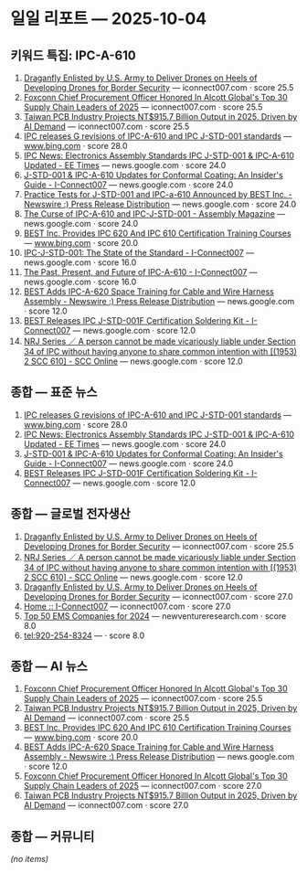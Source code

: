 # 일일 리포트 — 2025-10-04

## 키워드 특집: IPC-A-610

1. [Draganfly Enlisted by U.S. Army to Deliver Drones on Heels of Developing Drones for Border Security](https://iconnect007.com/article/147163/draganfly-enlisted-by-us-army-to-deliver-drones-on-heels-of-developing-drones-for-border-security/147160/milaero) — iconnect007.com · score 25.5
2. [Foxconn Chief Procurement Officer Honored In Alcott Global's Top 30 Supply Chain Leaders of 2025](https://iconnect007.com/article/147159/foxconn-chief-procurement-officer-honored-in-alcott-globals-top-30-supply-chain-leaders-of-2025/147156/smt) — iconnect007.com · score 25.5
3. [Taiwan PCB Industry Projects NT$915.7 Billion Output in 2025, Driven by AI Demand](https://iconnect007.com/article/147168/taiwan-pcb-industry-projects-nt9157-billion-output-in-2025-driven-by-ai-demand/147165/pcb) — iconnect007.com · score 25.5
4. [IPC releases G revisions of IPC-A-610 and IPC J-STD-001 standards](http://www.bing.com/news/apiclick.aspx?ref=FexRss&aid=&tid=68e12495128248858ce570d0b26dd34f&url=https%3a%2f%2fwww.electronicdesign.com%2fhome%2farticle%2f21207880%2fipc-releases-g-revisions-of-ipc-a-610-and-ipc-j-std-001-standards&c=904817369537601988&mkt=ko-kr) — www.bing.com · score 28.0
5. [IPC News: Electronics Assembly Standards IPC J-STD-001 & IPC-A-610 Updated - EE Times](https://news.google.com/rss/articles/CBMinAFBVV95cUxQTmJCUUV0MTloTUI4LUpfUTBaWWRudHlmbWZ0S3ZMcGswOHNZbzNSMDNKb21KcUNTX2IxODhsTGlLNTNUcVpuVnVoS2FmZVpRNUlmOGFGVzBjZlhBS0FxY2NERUhsbGVhbGhBNXhuVU9ZUGNXTFRKYXJ4cDllaW5tZlVwTGhCSDE4OXQ3Znoxay11Tmw2RThlbGdhajk?oc=5) — news.google.com · score 24.0
6. [J-STD-001 & IPC-A-610 Updates for Conformal Coating: An Insider's Guide - I-Connect007](https://news.google.com/rss/articles/CBMitAFBVV95cUxORktKNGlPUHlaWnJpRm1jclBCSXVnY2dvS3hsc0dVN3VaRFBzaVBXTVp1ZmlyeTZXaXV5UndqRllVWVh5cTNORFBoRUozU3V5aWJSeVNaTTdXQ0p2LTZEazctZkplTEZOWlljdVlJV1R5ZkpYcmxzSjF1c3NCMEpfMmp1dEhJQnBaQ1pPV0tZa2ZFaTRlT25tdUc3MllDUHpiRFJBbUQtY015TlFydGxxZHEzeHI?oc=5) — news.google.com · score 24.0
7. [Practice Tests for J-STD-001 and IPC-a-610 Announced by BEST Inc. - Newswire :) Press Release Distribution](https://news.google.com/rss/articles/CBMipgFBVV95cUxNSDF6MkFLNFVTUDFETnVTVU9reXc3VUlDWjl6OGdZZm5MMVNEc2tHRkpvM0VjZGdNMTdnald3LW1VWEZhczB1ZFk4MjIteVEwa0hMOURkOHJrSnV1eEdQRUFKNEtDaHU2SF9VVnFuMHozb2E3Vmg1MTlGUlkwMnItQXZXVlVCWjZSd01nZmZRRGdMb195ajl1UkpTdWJ5MGI1dXBkRktR?oc=5) — news.google.com · score 24.0
8. [The Curse of IPC-A-610 and IPC-J-STD-001 - Assembly Magazine](https://news.google.com/rss/articles/CBMipAFBVV95cUxQQVFsejFkQjlSSU5ta1NyZVh0dXAwWVd3dUVKYml4RlVfYnUyb0M4NTh3M0FYcm1rMjNFT1pWMFRxU0hhNFNZNkk0WWRyRkJlaTJEcHFwUV8yWGgxRUFOQ1NUdnZEelA4dHo1eGJxNGhvbThKNWE1ckI5aUpCYTBVcV9zanBoU1V0a3hNcmxRZU9HUFprVnFQTUhibGNwemJWS0F1QQ?oc=5) — news.google.com · score 24.0
9. [BEST Inc. Provides IPC 620 And IPC 610 Certification Training Courses](http://www.bing.com/news/apiclick.aspx?ref=FexRss&aid=&tid=68e12495128248858ce570d0b26dd34f&url=https%3a%2f%2fmenafn.com%2f1105180000%2fBEST-Inc-Provides-IPC-620-And-IPC-610-Certification-Training-Courses&c=6087714557776942070&mkt=ko-kr) — www.bing.com · score 20.0
10. [IPC-J-STD-001: The State of the Standard - I-Connect007](https://news.google.com/rss/articles/CBMijwFBVV95cUxQSHFOWnpQY21tVEthUUcyWXdNOVdNaGd4STMzTXM2VG81M0JBQmhsVE81SlBWWTJHTXVxcEd1U1ZEbVBBa2c2U0hBVWxwSHRhMnNCMzk3UTczNWRJdmRRckhLbWFaOURndHI3Z25PaWhZX0huQ1RrdU56eVRjUFJhWjZoVmJkSjl5NElFT0VGaw?oc=5) — news.google.com · score 16.0
11. [The Past, Present, and Future of IPC-A-610 - I-Connect007](https://news.google.com/rss/articles/CBMipgFBVV95cUxQVDRKOXRveFNqM2JIVGFwNUNWb01EeWJZU2RUamVmSDFIVXhtYUs0eEdaT0ZMcjBYOVJKODdrTjhsaVZPSlphV1ZyQllDWnU4SDlTbzB4Rlhic3hWSDdDMXo0M04xRkJjc3FfbVhJeURyS0VSMDdDYUZFQjdueXk5YWdJalBTTS0tTG5tYmVQOTBCWG91bmRjdEVPVjM0U0dKV2QtY1VR?oc=5) — news.google.com · score 16.0
12. [BEST Adds IPC-A-620 Space Training for Cable and Wire Harness Assembly - Newswire :) Press Release Distribution](https://news.google.com/rss/articles/CBMirgFBVV95cUxQRndnRk52RmxsSnU0ek1EbWItS3VVQ0ZCLUs4eEVNdHdmOTRhNE5qSW95VDNIQXdGOVdtcnFHNlNWUWF0OTZxdmVnUnRReTVPb1EtU2p4SmJWN1IwQURyam1aci1HVzFEZHBDNjZIS0Y5RE9qZ0UzSHVkWkxYX2FYOGpJWnk1eWZYRm9YTlFaeWt2ZzZLTFVESllkazJ1dm9US1NzeFBIM0lKNklGOEE?oc=5) — news.google.com · score 12.0
13. [BEST Releases IPC J-STD-001F Certification Soldering Kit - I-Connect007](https://news.google.com/rss/articles/CBMipAFBVV95cUxPdThXblpLZk9EbGlvUnRETldoQzJYZlltZ21ya1pOSGd5WUwwckw1S3BnQ3RUTUZWdVg1M3NfRjQwcV9CdnNqZjBreHlHT1M2WWZMMTNZSVRkZm9KWGZTVjhkbjN4SXkwYlNTTnp1bTQxbzRvSThINVRjN1ItQnBvbmx1M1R3UE1hNm9PSFdaN2Z0eTBRYlVZR2txQ0pxaTJXazRHbA?oc=5) — news.google.com · score 12.0
14. [NRJ Series ／ A person cannot be made vicariously liable under Section 34 of IPC without having anyone to share common intention with [(1953) 2 SCC 610] - SCC Online](https://news.google.com/rss/articles/CBMi5wFBVV95cUxNMF9UYkRVdWF2ZEVsUnJfc2dGajZseUNvUVl5TDVCNVJrZTktMncyQmNzZ1JQbzFHS3lOLThtNlE5ZjdocHZiTEpGNi05Nzl0NlRaMW5XQ2VLbU1FMTJwTTBoRHYzWjlxRGxQUVBvNXR0bFhFOFNoV0xHZ1hpVkZBWkFPNHlDZi00ZWlReTRrbHB6UjhwekFMTmRDT0pkMkNISEszWGxWME9hMERfVTR3TDR4Umg2X3dVdHpPNGFmd0NLWEo0TUtxd3pjR2VZa1Bqc0pKZzRfelVVNndncVFOLTIyWm5Gb1U?oc=5) — news.google.com · score 12.0

## 종합 — 표준 뉴스

1. [IPC releases G revisions of IPC-A-610 and IPC J-STD-001 standards](http://www.bing.com/news/apiclick.aspx?ref=FexRss&aid=&tid=68e12495128248858ce570d0b26dd34f&url=https%3a%2f%2fwww.electronicdesign.com%2fhome%2farticle%2f21207880%2fipc-releases-g-revisions-of-ipc-a-610-and-ipc-j-std-001-standards&c=904817369537601988&mkt=ko-kr) — www.bing.com · score 28.0
2. [IPC News: Electronics Assembly Standards IPC J-STD-001 & IPC-A-610 Updated - EE Times](https://news.google.com/rss/articles/CBMinAFBVV95cUxQTmJCUUV0MTloTUI4LUpfUTBaWWRudHlmbWZ0S3ZMcGswOHNZbzNSMDNKb21KcUNTX2IxODhsTGlLNTNUcVpuVnVoS2FmZVpRNUlmOGFGVzBjZlhBS0FxY2NERUhsbGVhbGhBNXhuVU9ZUGNXTFRKYXJ4cDllaW5tZlVwTGhCSDE4OXQ3Znoxay11Tmw2RThlbGdhajk?oc=5) — news.google.com · score 24.0
3. [J-STD-001 & IPC-A-610 Updates for Conformal Coating: An Insider's Guide - I-Connect007](https://news.google.com/rss/articles/CBMitAFBVV95cUxORktKNGlPUHlaWnJpRm1jclBCSXVnY2dvS3hsc0dVN3VaRFBzaVBXTVp1ZmlyeTZXaXV5UndqRllVWVh5cTNORFBoRUozU3V5aWJSeVNaTTdXQ0p2LTZEazctZkplTEZOWlljdVlJV1R5ZkpYcmxzSjF1c3NCMEpfMmp1dEhJQnBaQ1pPV0tZa2ZFaTRlT25tdUc3MllDUHpiRFJBbUQtY015TlFydGxxZHEzeHI?oc=5) — news.google.com · score 24.0
4. [BEST Releases IPC J-STD-001F Certification Soldering Kit - I-Connect007](https://news.google.com/rss/articles/CBMipAFBVV95cUxPdThXblpLZk9EbGlvUnRETldoQzJYZlltZ21ya1pOSGd5WUwwckw1S3BnQ3RUTUZWdVg1M3NfRjQwcV9CdnNqZjBreHlHT1M2WWZMMTNZSVRkZm9KWGZTVjhkbjN4SXkwYlNTTnp1bTQxbzRvSThINVRjN1ItQnBvbmx1M1R3UE1hNm9PSFdaN2Z0eTBRYlVZR2txQ0pxaTJXazRHbA?oc=5) — news.google.com · score 12.0

## 종합 — 글로벌 전자생산

1. [Draganfly Enlisted by U.S. Army to Deliver Drones on Heels of Developing Drones for Border Security](https://iconnect007.com/article/147163/draganfly-enlisted-by-us-army-to-deliver-drones-on-heels-of-developing-drones-for-border-security/147160/milaero) — iconnect007.com · score 25.5
2. [NRJ Series ／ A person cannot be made vicariously liable under Section 34 of IPC without having anyone to share common intention with [(1953) 2 SCC 610] - SCC Online](https://news.google.com/rss/articles/CBMi5wFBVV95cUxNMF9UYkRVdWF2ZEVsUnJfc2dGajZseUNvUVl5TDVCNVJrZTktMncyQmNzZ1JQbzFHS3lOLThtNlE5ZjdocHZiTEpGNi05Nzl0NlRaMW5XQ2VLbU1FMTJwTTBoRHYzWjlxRGxQUVBvNXR0bFhFOFNoV0xHZ1hpVkZBWkFPNHlDZi00ZWlReTRrbHB6UjhwekFMTmRDT0pkMkNISEszWGxWME9hMERfVTR3TDR4Umg2X3dVdHpPNGFmd0NLWEo0TUtxd3pjR2VZa1Bqc0pKZzRfelVVNndncVFOLTIyWm5Gb1U?oc=5) — news.google.com · score 12.0
3. [Draganfly Enlisted by U.S. Army to Deliver Drones on Heels of Developing Drones for Border Security](https://iconnect007.com/article/147163/draganfly-enlisted-by-us-army-to-deliver-drones-on-heels-of-developing-drones-for-border-security/147160/milaero) — iconnect007.com · score 27.0
4. [Home :: I-Connect007](https://iconnect007.com/?skin=iconnect) — iconnect007.com · score 27.0
5. [Top 50 EMS Companies for 2024](https://newventureresearch.com/the-mmi-top-50-for-2024) — newventureresearch.com · score 8.0
6. [tel:920-254-8324](tel:920-254-8324) —  · score 8.0

## 종합 — AI 뉴스

1. [Foxconn Chief Procurement Officer Honored In Alcott Global's Top 30 Supply Chain Leaders of 2025](https://iconnect007.com/article/147159/foxconn-chief-procurement-officer-honored-in-alcott-globals-top-30-supply-chain-leaders-of-2025/147156/smt) — iconnect007.com · score 25.5
2. [Taiwan PCB Industry Projects NT$915.7 Billion Output in 2025, Driven by AI Demand](https://iconnect007.com/article/147168/taiwan-pcb-industry-projects-nt9157-billion-output-in-2025-driven-by-ai-demand/147165/pcb) — iconnect007.com · score 25.5
3. [BEST Inc. Provides IPC 620 And IPC 610 Certification Training Courses](http://www.bing.com/news/apiclick.aspx?ref=FexRss&aid=&tid=68e12495128248858ce570d0b26dd34f&url=https%3a%2f%2fmenafn.com%2f1105180000%2fBEST-Inc-Provides-IPC-620-And-IPC-610-Certification-Training-Courses&c=6087714557776942070&mkt=ko-kr) — www.bing.com · score 20.0
4. [BEST Adds IPC-A-620 Space Training for Cable and Wire Harness Assembly - Newswire :) Press Release Distribution](https://news.google.com/rss/articles/CBMirgFBVV95cUxQRndnRk52RmxsSnU0ek1EbWItS3VVQ0ZCLUs4eEVNdHdmOTRhNE5qSW95VDNIQXdGOVdtcnFHNlNWUWF0OTZxdmVnUnRReTVPb1EtU2p4SmJWN1IwQURyam1aci1HVzFEZHBDNjZIS0Y5RE9qZ0UzSHVkWkxYX2FYOGpJWnk1eWZYRm9YTlFaeWt2ZzZLTFVESllkazJ1dm9US1NzeFBIM0lKNklGOEE?oc=5) — news.google.com · score 12.0
5. [Foxconn Chief Procurement Officer Honored In Alcott Global's Top 30 Supply Chain Leaders of 2025](https://iconnect007.com/article/147159/foxconn-chief-procurement-officer-honored-in-alcott-globals-top-30-supply-chain-leaders-of-2025/147156/smt) — iconnect007.com · score 27.0
6. [Taiwan PCB Industry Projects NT$915.7 Billion Output in 2025, Driven by AI Demand](https://iconnect007.com/article/147168/taiwan-pcb-industry-projects-nt9157-billion-output-in-2025-driven-by-ai-demand/147165/pcb) — iconnect007.com · score 27.0

## 종합 — 커뮤니티

_(no items)_